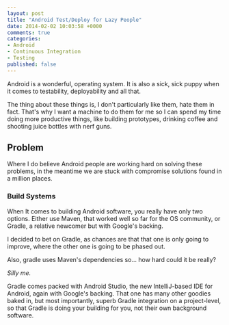 ```yaml
---
layout: post
title: "Android Test/Deploy for Lazy People"
date: 2014-02-02 10:03:58 +0000
comments: true
categories: 
- Android
- Continuous Integration
- Testing
published: false
---
```


Android is a wonderful, operating system. It is also a sick, sick puppy when it comes to testability, deployability and all that.

The thing about these things is, I don't particularly like them, hate them in fact. That's why I want a machine to do them for me so I can spend my time doing more productive things, like building prototypes, drinking coffee and shooting juice bottles with nerf guns.


Problem
----
Where I do believe Android people are working hard on solving these problems, in the meantime we are stuck with compromise solutions found in a million places.

### Build Systems

When It comes to building Android software, you really have only two options. Either use Maven, that worked well so far for the OS community, or Gradle, a relative newcomer but with Google's backing.

I decided to bet on Gradle, as chances are that that one is only going to improve, where the other one is going to be phased out.

Also, gradle uses Maven's dependencies so... how hard could it be really?

*Silly me.*

Gradle comes packed with Android Studio, the new IntelliJ-based IDE for Android, again with Google's backing. 
That one has many other goodies baked in, but most importantly, superb Gradle integration on a project-level, so that Gradle is doing your building for you, not their own background software. 


